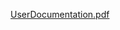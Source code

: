 [UserDocumentation.pdf](https://github.com/minaabbassian/EE461L_Group4_Project/files/6416802/UserDocumentation.pdf)
